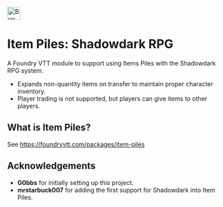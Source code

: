 <a href="https://www.buymeacoffee.com/prototypeESBU" target="_blank"><img src="https://cdn.buymeacoffee.com/buttons/v2/default-yellow.png" alt="Buy Me A Coffee" style="height: 30px !important;" ></a>
# Item Piles: Shadowdark RPG
A Foundry VTT module to support using Items Piles with the Shadowdark RPG system.
- Expands non-quantity items on transfer to maintain proper character inventory.
- Player trading is not supported, but players can give items to other players.

## What is Item Piles?
See https://foundryvtt.com/packages/item-piles

## Acknowledgements
- **G0bbs** for initially setting up this project.
- **mrstarbuck007** for adding the first support for Shadowdark into Item Piles.

